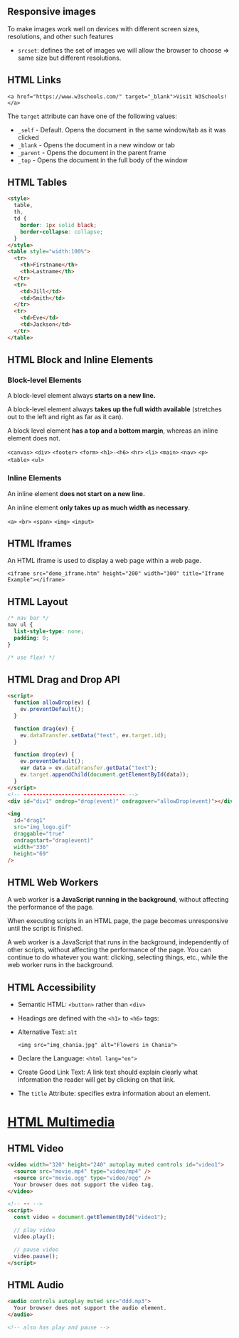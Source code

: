 ## Responsive images

To make images work well on devices with different screen sizes, resolutions, and other such features

- `srcset`: defines the set of images we will allow the browser to choose => same size but different resolutions.

## HTML Links

`<a href="https://www.w3schools.com/" target="_blank">Visit W3Schools!</a>`

The `target` attribute can have one of the following values:

- `_self` - Default. Opens the document in the same window/tab as it was clicked
- `_blank` - Opens the document in a new window or tab
- `_parent` - Opens the document in the parent frame
- `_top` - Opens the document in the full body of the window

## HTML Tables

```html
<style>
  table,
  th,
  td {
    border: 1px solid black;
    border-collapse: collapse;
  }
</style>
<table style="width:100%">
  <tr>
    <th>Firstname</th>
    <th>Lastname</th>
  </tr>
  <tr>
    <td>Jill</td>
    <td>Smith</td>
  </tr>
  <tr>
    <td>Eve</td>
    <td>Jackson</td>
  </tr>
</table>
```

## HTML Block and Inline Elements

### Block-level Elements

A block-level element always **starts on a new line.**

A block-level element always **takes up the full width available** (stretches out to the left and right as far as it can).

A block level element **has a top and a bottom margin**, whereas an inline element does not.

`<canvas>` `<div>` `<footer>` `<form>` `<h1>-<h6>` `<hr>` `<li>` `<main>` `<nav>` `<p>` `<table>` `<ul>`

### Inline Elements

An inline element **does not start on a new line.**

An inline element **only takes up as much width as necessary**.

`<a>` `<br>` `<span>` `<img>` `<input>`

## HTML Iframes

An HTML iframe is used to display a web page within a web page.

`<iframe src="demo_iframe.htm" height="200" width="300" title="Iframe Example"></iframe>`

## HTML Layout

```css
/* nav bar */
nav ul {
  list-style-type: none;
  padding: 0;
}

/* use flex! */
```

## HTML Drag and Drop API

```html
<script>
  function allowDrop(ev) {
    ev.preventDefault();
  }

  function drag(ev) {
    ev.dataTransfer.setData("text", ev.target.id);
  }

  function drop(ev) {
    ev.preventDefault();
    var data = ev.dataTransfer.getData("text");
    ev.target.appendChild(document.getElementById(data));
  }
</script>
<!-- -------------------------------- -->
<div id="div1" ondrop="drop(event)" ondragover="allowDrop(event)"></div>

<img
  id="drag1"
  src="img_logo.gif"
  draggable="true"
  ondragstart="drag(event)"
  width="336"
  height="69"
/>
```

## HTML Web Workers

A web worker is **a JavaScript running in the background**, without affecting the performance of the page.

When executing scripts in an HTML page, the page becomes unresponsive until the script is finished.

A web worker is a JavaScript that runs in the background, independently of other scripts, without affecting the performance of the page. You can continue to do whatever you want: clicking, selecting things, etc., while the web worker runs in the background.

## HTML Accessibility

- Semantic HTML: `<button>` rather than `<div>`
- Headings are defined with the `<h1>` to `<h6>` tags:
- Alternative Text: `alt`

  `<img src="img_chania.jpg" alt="Flowers in Chania">`

- Declare the Language: `<html lang="en">`

- Create Good Link Text: A link text should explain clearly what information the reader will get by clicking on that link.

- The `title` Attribute: specifies extra information about an element.

# [HTML Multimedia](https://www.w3schools.com/tags/ref_av_dom.asp)

## HTML Video

```html
<video width="320" height="240" autoplay muted controls id="video1">
  <source src="movie.mp4" type="video/mp4" />
  <source src="movie.ogg" type="video/ogg" />
  Your browser does not support the video tag.
</video>

<!-- -- -->
<script>
  const video = document.getElementById("video1");

  // play video
  video.play();

  // pause video
  video.pause();
</script>
```

## HTML Audio

```html
<audio controls autoplay muted src="ddd.mp3">
  Your browser does not support the audio element.
</audio>

<!-- also has play and pause -->
```
